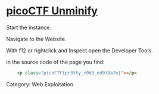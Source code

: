 # [picoCTF Unminify](https://play.picoctf.org/practice/challenge/426)

Start the instance.

Navigate to the Website.

With f12 or rightclick and Inspect open the Developer Tools.

in the source code of the page you find:

```html
    <p class="picoCTF{pr3tty_c0d3_ed938a7e}"></p>
```

Category: Web Exploitation